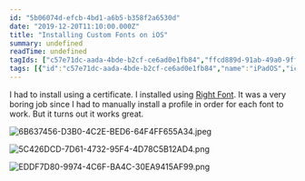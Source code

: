 ```yaml
---
id: "5b06074d-efcb-4bd1-a6b5-b358f2a6530d"
date: "2019-12-20T11:10:00.000Z"
title: "Installing Custom Fonts on iOS"
summary: undefined
readTime: undefined
tagIds: ["c57e71dc-aada-4bde-b2cf-ce6ad0e1fb84","ffcd889d-91ab-49a0-9ff6-e7192fced192","d1307420-adb1-48ad-b57e-4944d56da9ea"]
tags: [{"id":"c57e71dc-aada-4bde-b2cf-ce6ad0e1fb84","name":"iPadOS","icon":""},{"id":"ffcd889d-91ab-49a0-9ff6-e7192fced192","name":"Blog","icon":"🌐"},{"id":"d1307420-adb1-48ad-b57e-4944d56da9ea","name":"Tutorial","icon":""}]
--- 
```

 
I had to install using a certificate. I installed using [Right Font](https://rightfontapp.com/v4.html). It was a very boring job since I had to manually install a profile in order for each font to work. But it turns out it works great.


![6B637456-D3B0-4C2E-BED6-64F4FF655A34.jpeg](https://s3.us-west-2.amazonaws.com/secure.notion-static.com/5cade15b-33d5-4ca9-89b3-47818e6ebfd1/6B637456-D3B0-4C2E-BED6-64F4FF655A34.jpeg?X-Amz-Algorithm=AWS4-HMAC-SHA256&X-Amz-Content-Sha256=UNSIGNED-PAYLOAD&X-Amz-Credential=AKIAT73L2G45EIPT3X45%2F20230904%2Fus-west-2%2Fs3%2Faws4_request&X-Amz-Date=20230904T020112Z&X-Amz-Expires=3600&X-Amz-Signature=7a2222b65821eb6135ba33b4aeacb8904056a8196e2d80793506d630771a67d2&X-Amz-SignedHeaders=host&x-id=GetObject)


![5C426DCD-7D61-4732-95F4-4D78C5B12AD4.png](https://s3.us-west-2.amazonaws.com/secure.notion-static.com/76bbe622-2f5b-4535-900f-00bbcdd9a52a/5C426DCD-7D61-4732-95F4-4D78C5B12AD4.png?X-Amz-Algorithm=AWS4-HMAC-SHA256&X-Amz-Content-Sha256=UNSIGNED-PAYLOAD&X-Amz-Credential=AKIAT73L2G45EIPT3X45%2F20230904%2Fus-west-2%2Fs3%2Faws4_request&X-Amz-Date=20230904T020112Z&X-Amz-Expires=3600&X-Amz-Signature=ba5dc1f9d560acf70683fd91021efb01c47b5a8d92d9bdf67666753612fda9cb&X-Amz-SignedHeaders=host&x-id=GetObject)


![EDDF7D80-9974-4C6F-BA4C-30EA9415AF99.png](https://s3.us-west-2.amazonaws.com/secure.notion-static.com/0c21a588-6206-4c21-ba11-345499a705e1/EDDF7D80-9974-4C6F-BA4C-30EA9415AF99.png?X-Amz-Algorithm=AWS4-HMAC-SHA256&X-Amz-Content-Sha256=UNSIGNED-PAYLOAD&X-Amz-Credential=AKIAT73L2G45EIPT3X45%2F20230904%2Fus-west-2%2Fs3%2Faws4_request&X-Amz-Date=20230904T020112Z&X-Amz-Expires=3600&X-Amz-Signature=ef9ae25aa165ec6309036c660d846773293c17c5e90baec8d8f528297878e46d&X-Amz-SignedHeaders=host&x-id=GetObject)

